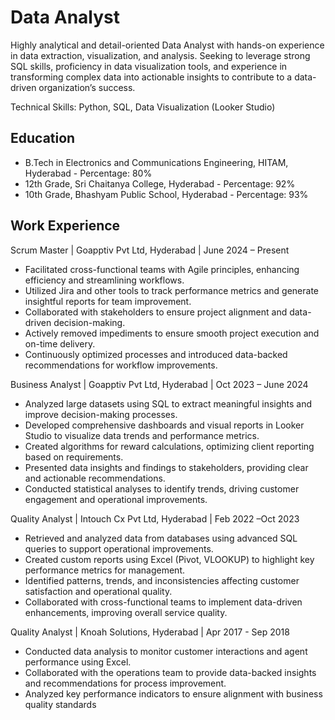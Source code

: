 # Data Analyst
Highly analytical and detail-oriented Data Analyst with hands-on experience in data extraction, visualization, and analysis. Seeking to leverage strong SQL skills, proficiency in data visualization tools, and experience in transforming complex data into actionable insights to contribute to a data-driven organization’s success.

Technical Skills: Python, SQL, Data Visualization (Looker Studio)

## Education
- B.Tech in Electronics and Communications Engineering, HITAM, Hyderabad - Percentage: 80%
- 12th Grade, Sri Chaitanya College, Hyderabad - Percentage: 92%
- 10th Grade, Bhashyam Public School, Hyderabad - Percentage: 93%

## Work Experience
Scrum Master | Goapptiv Pvt Ltd, Hyderabad | June 2024 – Present 
- Facilitated cross-functional teams with Agile principles, enhancing efficiency and streamlining workflows.
- Utilized Jira and other tools to track performance metrics and generate insightful reports for team improvement.
- Collaborated with stakeholders to ensure project alignment and data-driven decision-making.
- Actively removed impediments to ensure smooth project execution and on-time delivery.
- Continuously optimized processes and introduced data-backed recommendations for workflow improvements.

Business Analyst | Goapptiv Pvt Ltd, Hyderabad | Oct 2023 – June 2024 
- Analyzed large datasets using SQL to extract meaningful insights and improve decision-making processes.
- Developed comprehensive dashboards and visual reports in Looker Studio to visualize data trends and performance metrics.
- Created algorithms for reward calculations, optimizing client reporting based on requirements.
- Presented data insights and findings to stakeholders, providing clear and actionable recommendations.
- Conducted statistical analyses to identify trends, driving customer engagement and operational improvements. 

Quality Analyst | Intouch Cx Pvt Ltd, Hyderabad | Feb 2022 –Oct 2023 
- Retrieved and analyzed data from databases using advanced SQL queries to support operational improvements.
- Created custom reports using Excel (Pivot, VLOOKUP) to highlight key performance metrics for management.
- Identified patterns, trends, and inconsistencies affecting customer satisfaction and operational quality.
- Collaborated with cross-functional teams to implement data-driven enhancements, improving overall service quality.
 
Quality Analyst | Knoah Solutions, Hyderabad | Apr 2017 - Sep 2018 
- Conducted data analysis to monitor customer interactions and agent performance using Excel.
- Collaborated with the operations team to provide data-backed insights and recommendations for process improvement.
- Analyzed key performance indicators to ensure alignment with business quality standards
